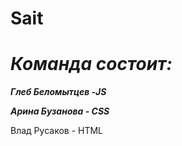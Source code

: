 # Sait
<h1><i>Команда состоит:</i></h1><p>
<i><b>Глеб Беломытцев -JS</b></i><p>
<i><b>Арина Бузанова - CSS</b></i><p>
Влад Русаков - HTML<p>
